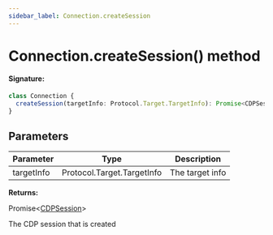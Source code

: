 ```yaml
---
sidebar_label: Connection.createSession
---
```


# Connection.createSession() method

#### Signature:

```typescript
class Connection {
  createSession(targetInfo: Protocol.Target.TargetInfo): Promise<CDPSession>;
}
```

## Parameters

| Parameter  | Type                       | Description     |
| ---------- | -------------------------- | --------------- |
| targetInfo | Protocol.Target.TargetInfo | The target info |

**Returns:**

Promise&lt;[CDPSession](./puppeteer.cdpsession.md)&gt;

The CDP session that is created
